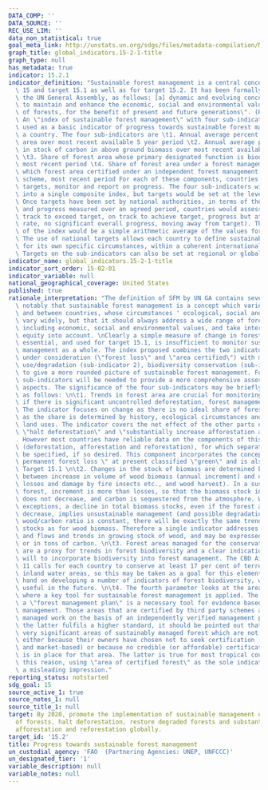 ```yaml
---
DATA_COMP: ''
DATA_SOURCE: ''
REC_USE_LIM: ''
data_non_statistical: true
goal_meta_link: http://unstats.un.org/sdgs/files/metadata-compilation/Metadata-Goal-15.pdf
graph_title: global_indicators.15-2-1-title
graph_type: null
has_metadata: true
indicator: 15.2.1
indicator_definition: "Sustainable forest management is a central concept for Goal\
  \ 15 and target 15.1 as well as for target 15.2. It has been formally defined, by\
  \ the UN General Assembly, as follows: [a] dynamic and evolving concept [that] aims\
  \ to maintain and enhance the economic, social and environmental values of all types\
  \ of forests, for the benefit of present and future generations\". (Resolution A/RES/62/98)\
  \ An \"index of sustainable forest management\" with four sub-indicators can be\
  \ used as a basic indicator of progress towards sustainable forest management by\
  \ a country. The four sub-indicators are \t1. Annual average percent change in forest\
  \ area over most recent available 5 year period \t2. Annual average percent change\
  \ in stock of carbon in above ground biomass over most recent available 5 year period\
  \ \t3. Share of forest area whose primary designated function is biodiversity conservation,\
  \ most recent period \t4. Share of forest area under a forest management plan, of\
  \ which forest area certified under an independent forest management certification\
  \ scheme, most recent period For each of these components, countries can set national\
  \ targets, monitor and report on progress. The four sub-indicators will be combined\
  \ into a single composite index, but targets would be set at the level of sub-indicators.\
  \ Once targets have been set by national authorities, in terms of the four sub-indicators,\
  \ and progress measured over an agreed period, countries would assess progress (on\
  \ track to exceed target, on track to achieve target, progress but at an insufficient\
  \ rate, no significant overall progress, moving away from target). The final value\
  \ of the index would be a simple arithmetic average of the values for the four sub-indicators.\
  \ The use of national targets allows each country to define sustainable forest management\
  \ for its own specific circumstances, within a coherent international framework.\
  \ Targets on the sub-indicators can also be set at regional or global levels."
indicator_name: global_indicators.15-2-1-title
indicator_sort_order: 15-02-01
indicator_variable: null
national_geographical_coverage: United States
published: true
rationale_interpretation: "The definition of SFM by UN GA contains several key aspects,\
  \ notably that sustainable forest management is a concept which varies over time\
  \ and between countries, whose circumstances ' ecological, social and economic '\
  \ vary widely, but that it should always address a wide range of forest values,\
  \ including economic, social and environmental values, and take intergenerational\
  \ equity into account. \nClearly a simple measure of change in forest area, while\
  \ essential, and used for target 15.1, is insufficient to monitor sustainable forest\
  \ management as a whole. The index proposed combines the two indicators at present\
  \ under consideration (\"forest loss\" and \"area certified\") with measures of\
  \ use/degradation (sub-indicator 2), biodiversity conservation (sub-indicator 3)\
  \ to give a more rounded picture of sustainable forest management. Further \"topical\"\
  \ sub-indicators will be needed to provide a more comprehensive assessment of SFM\
  \ aspects. The significance of the four sub-indicators may be briefly explained\
  \ as follows: \n\t1. Trends in forest area are crucial for monitoring SFM: clearly,\
  \ if there is significant uncontrolled deforestation, forest management is not sustainable.\
  \ The indicator focuses on change as there is no ideal share of forest in land cover,\
  \ as the share is determined by history, ecological circumstances and competing\
  \ land uses. The indicator covers the net effect of the other parts of Target 15.2:\
  \ \"halt deforestation\" and \"substantially increase afforestation and reforestation\"\
  . However most countries have reliable data on the components of this overall trend\
  \ (deforestation, afforestation and reforestation), for which separate targets can\
  \ be specified, if so desired. This component incorporates the concept of \"net\
  \ permanent forest loss \" at present classified \"green\" and is also used for\
  \ Target 15.1 \n\t2. Changes in the stock of biomass are determined by the balance\
  \ between increase in volume of wood biomass (annual increment) and decrease (natural\
  \ losses and damage by fire insects etc., and wood harvest). In a sustainably managed\
  \ forest, increment is more than losses, so that the biomass stock increases, or\
  \ does not decrease, and carbon is sequestered from the atmosphere. With very few\
  \ exceptions, a decline in total biomass stocks, even if the forest area does not\
  \ decrease, implies unsustainable management (and possible degradation). As the\
  \ wood/carbon ratio is constant, there will be exactly the same trends for carbon\
  \ stocks as for wood biomass. Therefore a single indicator addresses carbon stocks\
  \ and flows and trends in growing stock of wood, and may be expressed in m3 of wood\
  \ or in tons of carbon. \n\t3. Forest areas managed for the conservation of biodiversity\
  \ are a proxy for trends in forest biodiversity and a clear indication of political\
  \ will to incorporate biodiversity into forest management. The CBD Aichi Target\
  \ 11 calls for each country to conserve at least 17 per cent of terrestrial and\
  \ inland water areas, so this may be taken as a goal for this element. Work is in\
  \ hand on developing a number of indicators of forest biodiversity, which may be\
  \ useful in the future. \n\t4. The fourth parameter looks at the area within a country\
  \ where a key tool for sustainable forest management is applied. The existence of\
  \ a \"forest management plan\" is a necessary tool for evidence based, long term\
  \ management. Those areas that are certified by third party schemes as being sustainably\
  \ managed work on the basis of an independently verified management plan. While\
  \ the latter fulfils a higher standard, it should be pointed out that there are\
  \ very significant areas of sustainably managed forest which are not certified,\
  \ either because their owners have chosen not to seek certification (which is voluntary\
  \ and market-based) or because no credible (or affordable) certification scheme\
  \ is in place for that area. The latter is true for most tropical countries. For\
  \ this reason, using \"area of certified forest\" as the sole indicator could give\
  \ a misleading impression."
reporting_status: notstarted
sdg_goal: 15
source_active_1: true
source_notes_1: null
source_title_1: null
target: By 2020, promote the implementation of sustainable management of all types
  of forests, halt deforestation, restore degraded forests and substantially increase
  afforestation and reforestation globally.
target_id: '15.2'
title: Progress towards sustainable forest management
un_custodial_agency: 'FAO  (Partnering Agencies: UNEP, UNFCCC)'
un_designated_tier: '1'
variable_description: null
variable_notes: null
---
```

